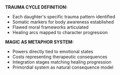 **TRAUMA CYCLE DEFINITION:**
- Each daughter's specific trauma pattern identified
- Somatic markers for body awareness established
- Flawed moral frameworks articulated
- Healing arcs mapped to character progression

**MAGIC AS METAPHOR SYSTEM:**
- Powers directly tied to emotional states
- Costs representing therapeutic consequences
- Integration stages matching healing progression
- Primordial system as natural consequence model